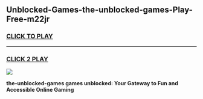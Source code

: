 
## Unblocked-Games-the-unblocked-games-Play-Free-m22jr
<h3>
<a href="https://premium76.site?title=the-unblocked-games&ref=10A">CLICK TO PLAY</a></h3>
<hr>

<h3>
<a href="https://premium76.site?title=the-unblocked-games&ref=10A">CLICK 2 PLAY</a>
  
</h3>

<a href="https://premium76.site?title=the-unblocked-games&ref=10A"><img src="https://clearcache.store/games.png"></a>


**the-unblocked-games games unblocked: Your Gateway to Fun and Accessible Online Gaming**
